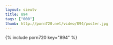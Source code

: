 ```yaml
--- 
layout: sieutv
title: 894
tags: ["000"]
thumb: http://porn720.net/video/894/poster.jpg
---
```

{% include porn720 key="894" %} 
